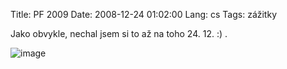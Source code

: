 Title: PF 2009
Date: 2008-12-24 01:02:00
Lang: cs
Tags: zážitky

Jako obvykle, nechal jsem si to až na toho 24. 12. :) .

![image]({static}/images/pf2009.png)
